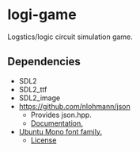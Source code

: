 # logi-game

Logstics/logic circuit simulation game.

## Dependencies

* SDL2
* SDL2_ttf
* SDL2_image
* https://github.com/nlohmann/json
    * Provides json.hpp.
    * [Documentation.](https://json.nlohmann.me/)
* [Ubuntu Mono font family.](https://fonts.google.com/specimen/Ubuntu+Mono)
    * [License](https://ubuntu.com/legal/font-licence)
